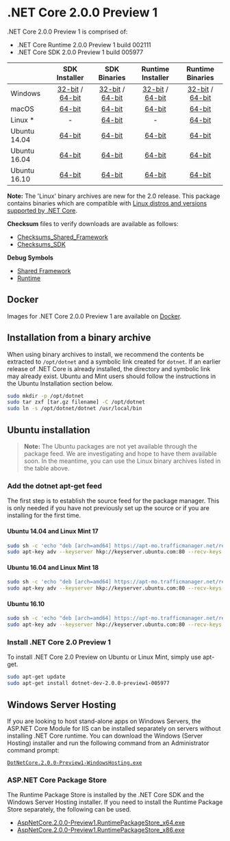 # .NET Core 2.0.0 Preview 1

.NET Core 2.0.0 Preview 1 is comprised of:

* .NET Core Runtime 2.0.0 Preview 1 build 002111
* .NET Core SDK 2.0.0 Preview 1 build 005977

|                         | SDK Installer                                        | SDK Binaries                                        | Runtime Installer | Runtime Binaries |
| ----------------------- | :----------------------------------------------: | :----------------------------------------------:| :--: | :--: |
| Windows                 | [32-bit](https://download.microsoft.com/download/3/7/F/37F1CA21-E5EE-4309-9714-E914703ED05A/dotnet-dev-win-x86.2.0.0-preview1-005977.exe) / [64-bit](https://download.microsoft.com/download/3/7/F/37F1CA21-E5EE-4309-9714-E914703ED05A/dotnet-dev-win-x64.2.0.0-preview1-005977.exe)  | [32-bit](https://download.microsoft.com/download/0/6/5/0656B047-5F2F-4281-A851-F30776F8616D/dotnet-dev-win-x86.2.0.0-preview1-005977.zip) / [64-bit](https://download.microsoft.com/download/0/6/5/0656B047-5F2F-4281-A851-F30776F8616D/dotnet-dev-win-x64.2.0.0-preview1-005977.zip) | [32-bit](https://download.microsoft.com/download/0/4/8/048C286D-59CB-4B7C-95A1-D0F7FD4D37D2/dotnet-win-x86.2.0.0-preview1-002111-00.exe) / [64-bit](https://download.microsoft.com/download/0/4/8/048C286D-59CB-4B7C-95A1-D0F7FD4D37D2/dotnet-win-x64.2.0.0-preview1-002111-00.exe) | [32-bit](https://download.microsoft.com/download/0/9/0/09060200-E749-4025-A51A-83391C611C86/dotnet-win-x86.2.0.0-preview1-002111-00.zip) / [64-bit](https://download.microsoft.com/download/0/9/0/09060200-E749-4025-A51A-83391C611C86/dotnet-win-x64.2.0.0-preview1-002111-00.zip) |
| macOS                   | [64-bit](https://download.microsoft.com/download/3/7/F/37F1CA21-E5EE-4309-9714-E914703ED05A/dotnet-dev-osx-x64.2.0.0-preview1-005977.pkg)  | [64-bit](https://download.microsoft.com/download/0/6/5/0656B047-5F2F-4281-A851-F30776F8616D/dotnet-dev-osx-x64.2.0.0-preview1-005977.tar.gz)                          | [64-bit](https://download.microsoft.com/download/0/4/8/048C286D-59CB-4B7C-95A1-D0F7FD4D37D2/dotnet-osx-x64.2.0.0-preview1-002111-00.pkg) | [64-bit](https://download.microsoft.com/download/0/9/0/09060200-E749-4025-A51A-83391C611C86/dotnet-osx-x64.2.0.0-preview1-002111-00.tar.gz) |
| Linux *                 | -                                                         | [64-bit](https://download.microsoft.com/download/0/6/5/0656B047-5F2F-4281-A851-F30776F8616D/dotnet-dev-linux-x64.2.0.0-preview1-005977.tar.gz)                          | - | [64-bit](https://download.microsoft.com/download/0/9/0/09060200-E749-4025-A51A-83391C611C86/dotnet-linux-x64.2.0.0-preview1-002111-00.tar.gz) |
| Ubuntu 14.04            |[64-bit](https://download.microsoft.com/download/3/7/F/37F1CA21-E5EE-4309-9714-E914703ED05A/dotnet-sdk-ubuntu-x64.2.0.0-preview1-005977.deb)   | [64-bit](https://download.microsoft.com/download/0/6/5/0656B047-5F2F-4281-A851-F30776F8616D/dotnet-dev-linux-x64.2.0.0-preview1-005977.tar.gz)                          |[64-bit](https://download.microsoft.com/download/0/4/8/048C286D-59CB-4B7C-95A1-D0F7FD4D37D2/dotnet-sharedframework-ubuntu-x64.2.0.0-preview1-002111-00.deb) | [64-bit](https://download.microsoft.com/download/0/9/0/09060200-E749-4025-A51A-83391C611C86/dotnet-linux-x64.2.0.0-preview1-002111-00.tar.gz) |
| Ubuntu 16.04            |[64-bit](https://download.microsoft.com/download/3/7/F/37F1CA21-E5EE-4309-9714-E914703ED05A/dotnet-sdk-ubuntu.16.04-x64.2.0.0-preview1-005977.deb)   | [64-bit](https://download.microsoft.com/download/0/6/5/0656B047-5F2F-4281-A851-F30776F8616D/dotnet-dev-linux-x64.2.0.0-preview1-005977.tar.gz)                          |[64-bit](https://download.microsoft.com/download/0/4/8/048C286D-59CB-4B7C-95A1-D0F7FD4D37D2/dotnet-sharedframework-ubuntu.16.04-x64.2.0.0-preview1-002111-00.deb) | [64-bit](https://download.microsoft.com/download/0/9/0/09060200-E749-4025-A51A-83391C611C86/dotnet-linux-x64.2.0.0-preview1-002111-00.tar.gz) |
| Ubuntu 16.10            |[64-bit](https://download.microsoft.com/download/3/7/F/37F1CA21-E5EE-4309-9714-E914703ED05A/dotnet-sdk-ubuntu.16.10-x64.2.0.0-preview1-005977.deb)   | [64-bit](https://download.microsoft.com/download/0/6/5/0656B047-5F2F-4281-A851-F30776F8616D/dotnet-dev-linux-x64.2.0.0-preview1-005977.tar.gz)                          |[64-bit](https://download.microsoft.com/download/0/4/8/048C286D-59CB-4B7C-95A1-D0F7FD4D37D2/dotnet-sharedframework-ubuntu.16.10-x64.2.0.0-preview1-002111-00.deb) | [64-bit](https://download.microsoft.com/download/0/9/0/09060200-E749-4025-A51A-83391C611C86/dotnet-linux-x64.2.0.0-preview1-002111-00.tar.gz) |

**Note:** The 'Linux' binary archives are new for the 2.0 release. This package contains binaries which are compatible with [Linux distros and versions supported by .NET Core](https://github.com/dotnet/core/blob/master/roadmap.md).

**Checksum** files to verify downloads are available as follows:
* [Checksums_Shared_Framework](https://dotnetcli.blob.core.windows.net/dotnet/checksums/2.0.0-preview1-sharedfx-sha.txt)
* [Checksums_SDK](https://dotnetcli.blob.core.windows.net/dotnet/checksums/2.0.0-preview1-sdk-sha.txt)

**Debug Symbols**
* [Shared Framework](https://go.microsoft.com/fwlink/?linkid=848983)
* [Runtime](https://go.microsoft.com/fwlink/?linkid=848978)

## Docker

Images for .NET Core 2.0.0 Preview 1 are available on [Docker](https://hub.docker.com/r/microsoft/dotnet/).

## Installation from a binary archive

When using binary archives to install, we recommend the contents be extracted to `/opt/dotnet` and a symbolic link created for `dotnet`. If an earlier release of .NET Core is already installed, the directory and symbolic link may already exist. Ubuntu and Mint users should follow the instructions in the Ubuntu Installation section below.

```bash
sudo mkdir -p /opt/dotnet
sudo tar zxf [tar.gz filename] -C /opt/dotnet
sudo ln -s /opt/dotnet/dotnet /usr/local/bin
```

## Ubuntu installation

> **Note:** The Ubuntu packages are not yet available through the package feed. We are investigating and hope to have them available soon.
> In the meantime, you can use the Linux binary archives listed in the table above.

### Add the dotnet apt-get feed

The first step is to establish the source feed for the package manager. This is only needed if you have not previously set up the source or if you are installing for the first time.

#### Ubuntu 14.04 and Linux Mint 17

```bash
sudo sh -c 'echo "deb [arch=amd64] https://apt-mo.trafficmanager.net/repos/dotnet-release/ trusty main" > /etc/apt/sources.list.d/dotnetdev.list'
sudo apt-key adv --keyserver hkp://keyserver.ubuntu.com:80 --recv-keys 417A0893
```

#### Ubuntu 16.04 and Linux Mint 18

```bash
sudo sh -c 'echo "deb [arch=amd64] https://apt-mo.trafficmanager.net/repos/dotnet-release/ xenial main" > /etc/apt/sources.list.d/dotnetdev.list'
sudo apt-key adv --keyserver hkp://keyserver.ubuntu.com:80 --recv-keys 417A0893
```

#### Ubuntu 16.10

```bash
sudo sh -c 'echo "deb [arch=amd64] https://apt-mo.trafficmanager.net/repos/dotnet-release/ yakkety main" > /etc/apt/sources.list.d/dotnetdev.list'
sudo apt-key adv --keyserver hkp://keyserver.ubuntu.com:80 --recv-keys 417A0893
```

### Install .NET Core 2.0 Preview 1

To install .NET Core 2.0 Preview on Ubuntu or Linux Mint, simply use apt-get.

```bash
sudo apt-get update
sudo apt-get install dotnet-dev-2.0.0-preview1-005977
```

## Windows Server Hosting
If you are looking to host stand-alone apps on Windows Servers, the ASP.NET Core Module for IIS can be installed separately on servers without installing .NET Core runtime. You can download the Windows (Server Hosting) installer and run the following command from an Administrator command prompt:

[```DotNetCore.2.0.0-Preview1-WindowsHosting.exe```](https://download.microsoft.com/download/4/6/6/4668DB58-0643-48EA-A194-CAD059143696/DotNetCore.2.0.0-Preview1-WindowsHosting.exe)

### ASP.NET Core Package Store

The Runtime Package Store is installed by the .NET Core SDK and the Windows Server Hosting installer. If you need to install the Runtime Package Store separately, the following can be used.

* [AspNetCore.2.0.0-Preview1.RuntimePackageStore_x64.exe](https://download.microsoft.com/download/4/6/6/4668DB58-0643-48EA-A194-CAD059143696/AspNetCore.2.0.0-Preview1.RuntimePackageStore_x64.exe)
* [AspNetCore.2.0.0-Preview1.RuntimePackageStore_x86.exe](https://download.microsoft.com/download/4/6/6/4668DB58-0643-48EA-A194-CAD059143696/AspNetCore.2.0.0-Preview1.RuntimePackageStore_x86.exe)